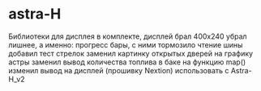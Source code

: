 # astra-H
Библиотеки для дисплея в комплекте, дисплей брал 400х240
убрал лишнее, а именно: прогресс бары, с ними тормозило чтение шины
добавил тест стрелок
заменил картинку открытых дверей на графику астры
заменил вывод количества топлива в баке на функцию map()
изменил вывод на дисплей (прошивку Nextion) использовать с Astra-H_v2
